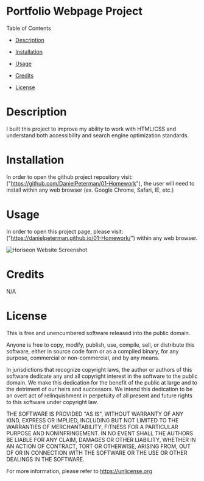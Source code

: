 # Portfolio Webpage Project

Table of Contents

* [Description](#description)

* [Installation](#installation)

* [Usage](#usage)

* [Credits](#credits)

* [License](#license)

# Description

I built this project to improve my ability to work with HTML/CSS and understand both accessibility and search engine
optimization standards.

# Installation

In order to open the github project repository visit: ("https://github.com/DanielPeterman/01-Homework"), the user will need to install within any web browser (ex. Google Chrome, Safari, IE, etc.) 

# Usage

In order to open this project page, please visit: ("https://danielpeterman.github.io/01-Homework/") within any web browser.

![Horiseon Website Screenshot](./develop/assets/images/screenshot.png)

# Credits

N/A

# License

This is free and unencumbered software released into the public domain.

Anyone is free to copy, modify, publish, use, compile, sell, or
distribute this software, either in source code form or as a compiled
binary, for any purpose, commercial or non-commercial, and by any
means.

In jurisdictions that recognize copyright laws, the author or authors
of this software dedicate any and all copyright interest in the
software to the public domain. We make this dedication for the benefit
of the public at large and to the detriment of our heirs and
successors. We intend this dedication to be an overt act of
relinquishment in perpetuity of all present and future rights to this
software under copyright law.

THE SOFTWARE IS PROVIDED "AS IS", WITHOUT WARRANTY OF ANY KIND,
EXPRESS OR IMPLIED, INCLUDING BUT NOT LIMITED TO THE WARRANTIES OF
MERCHANTABILITY, FITNESS FOR A PARTICULAR PURPOSE AND NONINFRINGEMENT.
IN NO EVENT SHALL THE AUTHORS BE LIABLE FOR ANY CLAIM, DAMAGES OR
OTHER LIABILITY, WHETHER IN AN ACTION OF CONTRACT, TORT OR OTHERWISE,
ARISING FROM, OUT OF OR IN CONNECTION WITH THE SOFTWARE OR THE USE OR
OTHER DEALINGS IN THE SOFTWARE.

For more information, please refer to <https://unlicense.org>